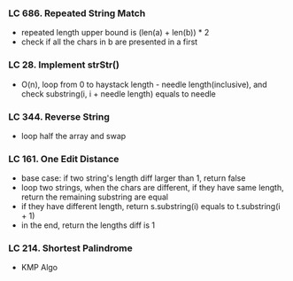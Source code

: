 ### LC 686. Repeated String Match
* repeated length upper bound is (len(a) + len(b)) * 2
* check if all the chars in b are presented in a first


### LC 28. Implement strStr()
* O(n), loop from 0 to haystack length - needle length(inclusive), and check substring(i, i + needle length) equals to needle


### LC 344. Reverse String
* loop half the array and swap

### LC 161. One Edit Distance
* base case: if two string's length diff larger than 1, return false
* loop two strings, when the chars are different, if they have same length, return the remaining substring are equal
* if they have different length, return s.substring(i) equals to t.substring(i + 1)
* in the end, return the lengths diff is 1

### LC 214. Shortest Palindrome
* KMP Algo
